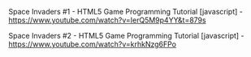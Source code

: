 Space Invaders #1 - HTML5 Game Programming Tutorial [javascript] - https://www.youtube.com/watch?v=IerQ5M9p4YY&t=879s

Space Invaders #2 - HTML5 Game Programming Tutorial [javascript] - https://www.youtube.com/watch?v=krhkNzg6FPo

